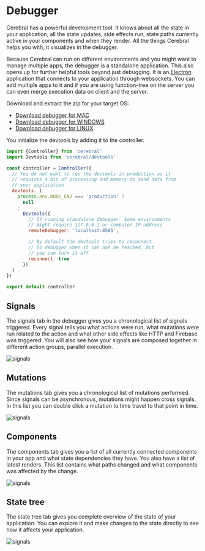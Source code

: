 # Debugger

Cerebral has a powerful development tool. It knows about all the state in your application, all the state updates, side effects run, state paths currently active in your components and when they render. All the things Cerebral helps you with, it visualizes in the debugger.

Because Cerebral can run on different environments and you might want to manage multiple apps, the debugger is a standalone application. This also opens up for further helpful tools beyond just debugging. It is an [Electron](https://electron.atom.io/) application that connects to your application through websockets. You can add multiple apps to it and if you are using function-tree on the server you can even merge execution data on client and the server.

Download and extract the zip for your target OS:

- [Download debugger for MAC](https://docs.google.com/uc?id=0B1pYKovu9UpybHRMRm9YZU10WUU&export=download)
- [Download debugger for WINDOWS](https://docs.google.com/uc?id=0B1pYKovu9UpyU0lkU2UyWklMV28&export=download)
- [Download debugger for LINUX](https://docs.google.com/uc?id=0B1pYKovu9UpyWE85UWVHNFRCQkk&export=download)

You initialize the devtools by adding it to the controller.

```js
import {Controller} from 'cerebral'
import Devtools from 'cerebral/devtools'

const controller = Controller({
  // You do not want to run the devtools in production as it
  // requires a bit of processing and memory to send data from
  // your application
  devtools: (
    process.env.NODE_ENV === 'production' ?
      null
    :
      Devtools({
        // If running standalone debugger. Some environments
        // might require 127.0.0.1 or computer IP address
        remoteDebugger: 'localhost:8585',

        // By default the devtools tries to reconnect
        // to debugger when it can not be reached, but
        // you can turn it off
        reconnect: true
      })
  )
})

export default controller
```

## Signals
The signals tab in the debugger gives you a chronological list of signals triggered. Every signal tells you what actions were run, what mutations were run related to the action and what other side effects like HTTP and Firebase was triggered. You will also see how your signals are composed together in different action groups, parallel execution.

![signals](/images/signals.png)

## Mutations
The mutations tab gives you a chronological list of mutations performed. Since signals can be asynchronous, mutations might happen cross signals. In this list you can double click a mutation to time travel to that point in time.

![signals](/images/mutations.png)

## Components
The components tab gives you a list of all currently connected components in your app and what state dependencies they have. You also have a list of latest renders. This list contains what paths changed and what components was affected by the change.

![signals](/images/components.png)

## State tree
The state tree tab gives you complete overview of the state of your application. You can explore it and make changes to the state directly to see how it affects your application.

![signals](/images/state_tree.png)
